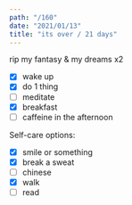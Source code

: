 ```yaml
---
path: "/160"
date: "2021/01/13"
title: "its over / 21 days"
---
```


rip my fantasy & my dreams x2

- [x] wake up
- [x] do 1 thing
- [ ] meditate
- [x] breakfast
- [ ] caffeine in the afternoon

Self-care options:
- [x] smile or something
- [x] break a sweat
- [ ] chinese
- [x] walk
- [ ] read
